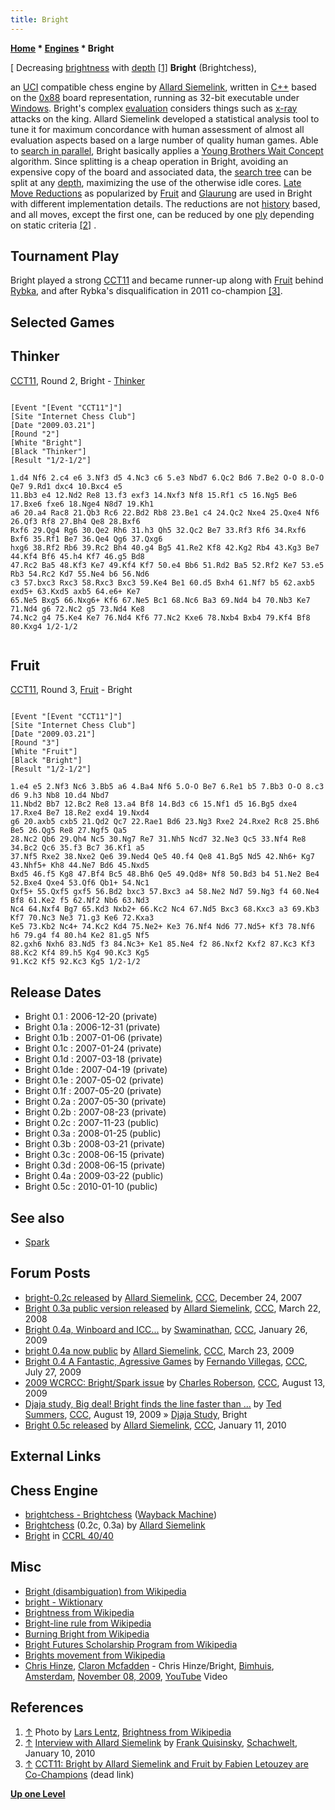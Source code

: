```yaml
---
title: Bright
---
```

**[Home](Home "Home") * [Engines](Engines "Engines") * Bright**

\[ Decreasing [brightness](https://en.wikipedia.org/wiki/Brightness) with [depth](Depth "Depth") <a id="cite-note-1" href="#cite-ref-1">[1]</a>
**Bright** (Brightchess),

an [UCI](UCI "UCI") compatible chess engine by [Allard Siemelink](Allard_Siemelink "Allard Siemelink"), written in [C++](Cpp "Cpp") based on the [0x88](0x88 "0x88") board representation, running as 32-bit executable under [Windows](Windows "Windows").
Bright's complex [evaluation](Evaluation "Evaluation") considers things such as [x-ray](X-ray "X-ray") attacks on the king.
Allard Siemelink developed a statistical analysis tool to tune it for maximum concordance with human assessment of almost all evaluation aspects based on a large number of quality human games.
Able to [search in parallel](Search "Search"), Bright basically applies a [Young Brothers Wait Concept](Young_Brothers_Wait_Concept "Young Brothers Wait Concept") algorithm. Since splitting is a cheap operation in Bright, avoiding an expensive copy of the board and associated data, the [search tree](Search_Tree "Search Tree") can be split at any [depth](Depth "Depth"), maximizing the use of the otherwise idle cores.
[Late Move Reductions](Late_Move_Reductions "Late Move Reductions") as popularized by [Fruit](Fruit "Fruit") and [Glaurung](Glaurung "Glaurung") are used in Bright with different implementation details. The reductions are not [history](History_Heuristic "History Heuristic") based, and all moves, except the first one, can be reduced by one [ply](Ply "Ply") depending on static criteria <a id="cite-note-2" href="#cite-ref-2">[2]</a> .

## Tournament Play

Bright played a strong [CCT11](CCT11 "CCT11") and became runner-up along with [Fruit](Fruit "Fruit") behind [Rybka](Rybka "Rybka"), and after Rybka's disqualification in 2011 co-champion <a id="cite-note-3" href="#cite-ref-3">[3]</a>.

## Selected Games

## Thinker

[CCT11](CCT11 "CCT11"), Round 2, Bright - [Thinker](Thinker "Thinker")

```

[Event "[Event "CCT11"]"]
[Site "Internet Chess Club"]
[Date "2009.03.21"]
[Round "2"]
[White "Bright"]
[Black "Thinker"]
[Result "1/2-1/2"]

1.d4 Nf6 2.c4 e6 3.Nf3 d5 4.Nc3 c6 5.e3 Nbd7 6.Qc2 Bd6 7.Be2 O-O 8.O-O Qe7 9.Rd1 dxc4 10.Bxc4 e5 
11.Bb3 e4 12.Nd2 Re8 13.f3 exf3 14.Nxf3 Nf8 15.Rf1 c5 16.Ng5 Be6 17.Bxe6 fxe6 18.Nge4 N8d7 19.Kh1 
a6 20.a4 Rac8 21.Qb3 Rc6 22.Bd2 Rb8 23.Be1 c4 24.Qc2 Nxe4 25.Qxe4 Nf6 26.Qf3 Rf8 27.Bh4 Qe8 28.Bxf6 
Rxf6 29.Qg4 Rg6 30.Qe2 Rh6 31.h3 Qh5 32.Qc2 Be7 33.Rf3 Rf6 34.Rxf6 Bxf6 35.Rf1 Be7 36.Qe4 Qg6 37.Qxg6 
hxg6 38.Rf2 Rb6 39.Rc2 Bh4 40.g4 Bg5 41.Re2 Kf8 42.Kg2 Rb4 43.Kg3 Be7 44.Kf4 Bf6 45.h4 Kf7 46.g5 Bd8 
47.Rc2 Ba5 48.Kf3 Ke7 49.Kf4 Kf7 50.e4 Bb6 51.Rd2 Ba5 52.Rf2 Ke7 53.e5 Rb3 54.Rc2 Kd7 55.Ne4 b6 56.Nd6 
c3 57.bxc3 Rxc3 58.Rxc3 Bxc3 59.Ke4 Be1 60.d5 Bxh4 61.Nf7 b5 62.axb5 exd5+ 63.Kxd5 axb5 64.e6+ Ke7 
65.Ne5 Bxg5 66.Nxg6+ Kf6 67.Ne5 Bc1 68.Nc6 Ba3 69.Nd4 b4 70.Nb3 Ke7 71.Nd4 g6 72.Nc2 g5 73.Nd4 Ke8 
74.Nc2 g4 75.Ke4 Ke7 76.Nd4 Kf6 77.Nc2 Kxe6 78.Nxb4 Bxb4 79.Kf4 Bf8 80.Kxg4 1/2-1/2


```

## Fruit

[CCT11](CCT11 "CCT11"), Round 3, [Fruit](Fruit "Fruit") - Bright

```

[Event "[Event "CCT11"]"]
[Site "Internet Chess Club"]
[Date "2009.03.21"]
[Round "3"]
[White "Fruit"]
[Black "Bright"]
[Result "1/2-1/2"]

1.e4 e5 2.Nf3 Nc6 3.Bb5 a6 4.Ba4 Nf6 5.O-O Be7 6.Re1 b5 7.Bb3 O-O 8.c3 d6 9.h3 Nb8 10.d4 Nbd7 
11.Nbd2 Bb7 12.Bc2 Re8 13.a4 Bf8 14.Bd3 c6 15.Nf1 d5 16.Bg5 dxe4 17.Rxe4 Be7 18.Re2 exd4 19.Nxd4 
g6 20.axb5 cxb5 21.Qd2 Qc7 22.Rae1 Bd6 23.Ng3 Rxe2 24.Rxe2 Rc8 25.Bh6 Be5 26.Qg5 Re8 27.Ngf5 Qa5 
28.Nc2 Qb6 29.Qh4 Nc5 30.Ng7 Re7 31.Nh5 Ncd7 32.Ne3 Qc5 33.Nf4 Re8 34.Bc2 Qc6 35.f3 Bc7 36.Kf1 a5 
37.Nf5 Rxe2 38.Nxe2 Qe6 39.Ned4 Qe5 40.f4 Qe8 41.Bg5 Nd5 42.Nh6+ Kg7 43.Nhf5+ Kh8 44.Ne7 Bd6 45.Nxd5 
Bxd5 46.f5 Kg8 47.Bf4 Bc5 48.Bh6 Qe5 49.Qd8+ Nf8 50.Bd3 b4 51.Ne2 Be4 52.Bxe4 Qxe4 53.Qf6 Qb1+ 54.Nc1 
Qxf5+ 55.Qxf5 gxf5 56.Bd2 bxc3 57.Bxc3 a4 58.Ne2 Nd7 59.Ng3 f4 60.Ne4 Bf8 61.Ke2 f5 62.Nf2 Nb6 63.Nd3 
Nc4 64.Nxf4 Bg7 65.Kd3 Nxb2+ 66.Kc2 Nc4 67.Nd5 Bxc3 68.Kxc3 a3 69.Kb3 Kf7 70.Nc3 Ne3 71.g3 Ke6 72.Kxa3 
Ke5 73.Kb2 Nc4+ 74.Kc2 Kd4 75.Ne2+ Ke3 76.Nf4 Nd6 77.Nd5+ Kf3 78.Nf6 h6 79.g4 f4 80.h4 Ke2 81.g5 Nf5 
82.gxh6 Nxh6 83.Nd5 f3 84.Nc3+ Ke1 85.Ne4 f2 86.Nxf2 Kxf2 87.Kc3 Kf3 88.Kc2 Kf4 89.h5 Kg4 90.Kc3 Kg5 
91.Kc2 Kf5 92.Kc3 Kg5 1/2-1/2

```

## Release Dates

- Bright 0.1 : 2006-12-20 (private)
- Bright 0.1a : 2006-12-31 (private)
- Bright 0.1b : 2007-01-06 (private)
- Bright 0.1c : 2007-01-24 (private)
- Bright 0.1d : 2007-03-18 (private)
- Bright 0.1de : 2007-04-19 (private)
- Bright 0.1e : 2007-05-02 (private)
- Bright 0.1f : 2007-05-20 (private)
- Bright 0.2a : 2007-05-30 (private)
- Bright 0.2b : 2007-08-23 (private)
- Bright 0.2c : 2007-11-23 (public)
- Bright 0.3a : 2008-01-25 (public)
- Bright 0.3b : 2008-03-21 (private)
- Bright 0.3c : 2008-06-15 (private)
- Bright 0.3d : 2008-06-15 (private)
- Bright 0.4a : 2009-03-22 (public)
- Bright 0.5c : 2010-01-10 (public)

## See also

- [Spark](Spark "Spark")

## Forum Posts

- [bright-0.2c released](http://www.talkchess.com/forum/viewtopic.php?t=18533) by [Allard Siemelink](Allard_Siemelink "Allard Siemelink"), [CCC](CCC "CCC"), December 24, 2007
- [Bright 0.3a public version released](http://www.talkchess.com/forum/viewtopic.php?t=20291) by [Allard Siemelink](Allard_Siemelink "Allard Siemelink"), [CCC](CCC "CCC"), March 22, 2008
- [Bright 0.4a, Winboard and ICC...](http://www.talkchess.com/forum/viewtopic.php?t=26237) by [Swaminathan](Swaminathan_Natarajan "Swaminathan Natarajan"), [CCC](CCC "CCC"), January 26, 2009
- [bright 0.4a now public](http://www.talkchess.com/forum/viewtopic.php?t=27138) by [Allard Siemelink](Allard_Siemelink "Allard Siemelink"), [CCC](CCC "CCC"), March 23, 2009
- [Bright 0.4 A Fantastic, Agressive Games](http://www.talkchess.com/forum/viewtopic.php?t=29120) by [Fernando Villegas](Fernando_Villegas "Fernando Villegas"), [CCC](CCC "CCC"), July 27, 2009
- [2009 WCRCC: Bright/Spark issue](http://www.talkchess.com/forum/viewtopic.php?t=29385) by [Charles Roberson](Charles_Roberson "Charles Roberson"), [CCC](CCC "CCC"), August 13, 2009
- [Djaja study, Big deal! Bright finds the line faster than ...](http://www.talkchess.com/forum3/viewtopic.php?f=2&t=29467)  by [Ted Summers](Ted_Summers "Ted Summers"), [CCC](CCC "CCC"), August 19, 2009 » [Djaja Study](Hans_Secelle#DjajaStudy "Hans Secelle"), Bright
- [Bright 0.5c released](http://www.talkchess.com/forum/viewtopic.php?t=31618) by [Allard Siemelink](Allard_Siemelink "Allard Siemelink"), [CCC](CCC "CCC"), January 11, 2010

## External Links

## Chess Engine

- [brightchess - Brightchess](https://web.archive.org/web/20120113074528/http://members.ziggo.nl/allard.siemelink/bright/) ([Wayback Machine](https://en.wikipedia.org/wiki/Wayback_Machine))
- [Brightchess](https://sites.google.com/site/brightchess2/) (0.2c, 0.3a) by [Allard Siemelink](Allard_Siemelink "Allard Siemelink")
- [Bright](http://ccrl.chessdom.com/ccrl/4040/cgi/compare_engines.cgi?family=Bright&print=Rating+list&print=Results+table&print=LOS+table&print=Ponder+hit+table&print=Eval+difference+table&print=Comopp+gamenum+table&print=Overlap+table&print=Score+with+common+opponents) in [CCRL 40/40](CCRL "CCRL")

## Misc

- [Bright (disambiguation) from Wikipedia](https://en.wikipedia.org/wiki/Bright)
- [bright - Wiktionary](https://en.wiktionary.org/wiki/bright)
- [Brightness from Wikipedia](https://en.wikipedia.org/wiki/Brightness)
- [Bright-line rule from Wikipedia](https://en.wikipedia.org/wiki/Bright-line_rule)
- [Burning Bright from Wikipedia](https://en.wikipedia.org/wiki/Burning_Bright)
- [Bright Futures Scholarship Program from Wikipedia](https://en.wikipedia.org/wiki/Bright_Futures_Scholarship_Program)
- [Brights movement from Wikipedia](https://en.wikipedia.org/wiki/Brights_movement)
- [Chris Hinze](Category:Chris_Hinze "Category:Chris Hinze"), [Claron Mcfadden](https://en.wikipedia.org/wiki/Claron_McFadden) - Chris Hinze/Bright, [Bimhuis](https://en.wikipedia.org/wiki/Bimhuis), [Amsterdam](https://en.wikipedia.org/wiki/Amsterdam), [November 08, 2009](http://www.cultuurpodiumonline.nl/category/vrije-geluiden), [YouTube](https://en.wikipedia.org/wiki/YouTube) Video

## References

1. <a id="cite-ref-1" href="#cite-note-1">↑</a> Photo by [Lars Lentz](https://lars-lentz.pixels.com/), [Brightness from Wikipedia](https://en.wikipedia.org/wiki/Brightness)
1. <a id="cite-ref-2" href="#cite-note-2">↑</a> [Interview with Allard Siemelink](https://www.schach-welt.de/schach/computerschach/interviews/allard-siemelink-deng) by [Frank Quisinsky](Frank_Quisinsky "Frank Quisinsky"), [Schachwelt](https://www.schach-welt.de/), January 10, 2010
1. <a id="cite-ref-3" href="#cite-note-3">↑</a> [CCT11: Bright by Allard Siemelink and Fruit by Fabien Letouzey are Co-Champions](https://cctchess.com/previous-events/cct-11/results/) (dead link)

**[Up one Level](Engines "Engines")**

